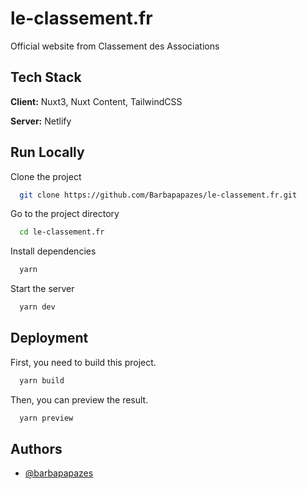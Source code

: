 
# le-classement.fr

Official website from Classement des Associations

## Tech Stack

**Client:** Nuxt3, Nuxt Content, TailwindCSS

**Server:** Netlify


## Run Locally

Clone the project

```bash
  git clone https://github.com/Barbapapazes/le-classement.fr.git
```

Go to the project directory

```bash
  cd le-classement.fr
```

Install dependencies

```bash
  yarn
```

Start the server

```bash
  yarn dev
```


## Deployment

First, you need to build this project.

```bash
  yarn build
```

Then, you can preview the result.

```bash
  yarn preview
```

## Authors

- [@barbapapazes](https://www.github.com/barbapapazes)

